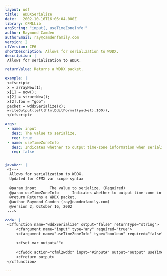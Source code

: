```yaml
---
layout: udf
title:  WDDXSerialize
date:   2002-10-16T16:06:04.000Z
library: CFMLLib
argString: "input[, useTimeZoneInfo]"
author: Raymond Camden
authorEmail: ray@camdenfamily.com
version: 2
cfVersion: CF6
shortDescription: Allows for serialization to WDDX.
description: |
 Allows for serialization to WDDX.

returnValue: Returns a WDDX packet.

example: |
 <cfscript>
 x = arrayNew(1);
 x[1] = now();
 x[2] = structNew();
 x[2].foo = "goo";
 packet = wddxSerialize(x);
 writeOutput(left(htmlEditFormat(packet),100));
 </cfscript>

args:
 - name: input
   desc: The value to serialize.
   req: true
 - name: useTimeZoneInfo
   desc: Indicates whether to output time-zone information when serializing CFML to WDDX. The default is yes.
   req: false


javaDoc: |
 <!---
  Allows for serialization to WDDX.
  Updated for CFMX var scope syntax.
  
  @param input      The value to serialize. (Required)
  @param useTimeZoneInfo      Indicates whether to output time-zone information when serializing CFML to WDDX. The default is yes. (Optional)
  @return Returns a WDDX packet. 
  @author Raymond Camden (ray@camdenfamily.com) 
  @version 2, October 16, 2002 
 --->

code: |
 <cffunction name="wddxSerialize" output="false" returnType="string">
     <cfargument name="input" type="any" required="true">
     <cfargument name="useTimeZoneInfo" type="boolean" required="false" default="true">
     
     <cfset var output="">
     
     <cfwddx action="cfml2wddx" input="#input#" output="output" useTimeZoneInfo="#useTimeZoneInfo#">
     <cfreturn output>
 </cffunction>

---
```


